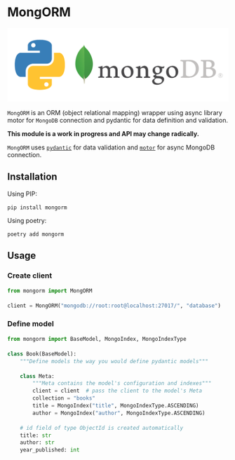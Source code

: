 # MongORM

![MongORM](./banner.png)

`MongORM` is an ORM (object relational mapping) wrapper using async library motor for `MongoDB` connection and pydantic for data definition and validation.

**This module is a work in progress and API may change radically.**

`MongORM` uses [`pydantic`](https://docs.pydantic.dev/) for data validation
and [`motor`](https://www.mongodb.com/docs/drivers/motor/) for async MongoDB connection.

## Installation

Using PIP:

```console
pip install mongorm
```

Using poetry:

```console
poetry add mongorm
```

## Usage

### Create client

```python
from mongorm import MongORM

client = MongORM("mongodb://root:root@localhost:27017/", "database")
```

### Define model

```python
from mongorm import BaseModel, MongoIndex, MongoIndexType

class Book(BaseModel):
    """Define models the way you would define pydantic models"""

    class Meta:
        """Meta contains the model's configuration and indexes"""
        client = client  # pass the client to the model's Meta
        collection = "books"
        title = MongoIndex("title", MongoIndexType.ASCENDING)
        author = MongoIndex("author", MongoIndexType.ASCENDING)
    
    # id field of type ObjectId is created automatically
    title: str
    author: str
    year_published: int

```

